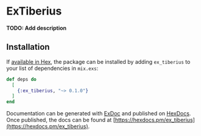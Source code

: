 # ExTiberius

**TODO: Add description**

## Installation

If [available in Hex](https://hex.pm/docs/publish), the package can be installed
by adding `ex_tiberius` to your list of dependencies in `mix.exs`:

```elixir
def deps do
  [
    {:ex_tiberius, "~> 0.1.0"}
  ]
end
```

Documentation can be generated with [ExDoc](https://github.com/elixir-lang/ex_doc)
and published on [HexDocs](https://hexdocs.pm). Once published, the docs can
be found at [https://hexdocs.pm/ex_tiberius](https://hexdocs.pm/ex_tiberius).

